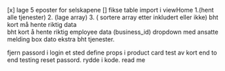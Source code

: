 [x] lage 5 eposter for selskapene
[] fikse table import i viewHome
1.(hent alle tjenester) 2. (lage array) 3. ( sortere array etter inkludert eller ikke)
bht kort må hente riktig data  
bht kort å hente riktig employee data (business_id)
dropdown med ansatte
melding box
dato
ekstra bht tjenester.

fjern passord i login et sted
define props i product card
test av kort
end to end testing
reset passord.
rydde i kode.
read me
